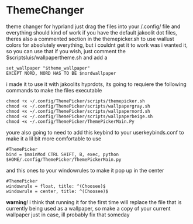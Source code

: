 # ThemeChanger
theme changer for hyprland
just drag the files into your /.config/ file and everything should kind of work if you have the default jakoolit dot files, theres also a commented section in the themepicker.sh to use wallust colors for absolutely everything, but i couldnt get it to work was i wanted it, so you can use that if you wish, just comment the $scriptsluis/wallpapertheme.sh and add a
    
    set_wallpaper "$theme_wallpaper"
    EXCEPT NORD, NORD HAS TO BE $nordwallpaper
i made it to use it with jakoolits hyprdots, its going to requiere the following commands to make the files executable

    chmod +x ~/.config/ThemePicker/scripts/themepicker.sh
    chmod +x ~/.config/ThemePicker/scripts/wallpapergray.sh
    chmod +x ~/.config/ThemePicker/scripts/wallpapernord.sh
    chmod +x ~/.config/ThemePicker/scripts/wallpaperbeige.sh
    chmod +x ~/.config/ThemePicker/ThemePickerMain.Py


youre also going to need to add this keybind to your userkeybinds.conf to make it a lil bit more comfortable to use

    #ThemePicker
    bind = $mainMod CTRL SHIFT, B, exec, python $HOME/.config/ThemePicker/ThemePickerMain.py
and this ones to your windowrules to make it pop up in the center
    
    #ThemePicker
    windowrule = float, title: ^(Choosee)$
    windowrule = center, title: ^(Choosee)$
    

**warning**!
i think that running it for the first time will replace the file that is currently being used as a wallpaper, so make  a copy of your current wallpaper just in case, ill probably fix that someday


